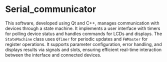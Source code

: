 # Serial_communicator
This software, developed using Qt and C++, manages communication with devices through a state machine. It implements a user interface with timers for polling device status and handles commands for LCDs and displays. The `StateMachine` class uses `QTimer` for periodic updates and `FWMaster` for register operations. It supports parameter configuration, error handling, and displays results via signals and slots, ensuring efficient real-time interaction between the interface and connected devices.
